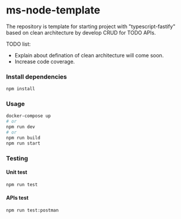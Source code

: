 # ms-node-template

The repository is template for starting project with "typescript-fastify" based on clean architecture by develop CRUD for TODO APIs.

TODO list:

- Explain about defination of clean architecture will come soon.
- Increase code coverage.

### Install dependencies

```bash
npm install
```

### Usage

```bash
docker-compose up
# or
npm run dev
# or
npm run build
npm run start
```

### Testing

#### Unit test

```bash
npm run test
```

#### APIs test

```bash
npm run test:postman
```